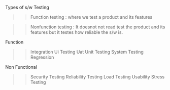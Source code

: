 Types of s/w Testing 
 >> Function testing : where we test a product and its features

>> Nonfunction testing : It doesnot not read test the product and its features but it testes how reliable the s/w is.

Function                          
>> Integration 
>> Ui Testing 
>> Uat 
>> Unit Testing
>> System Testing 
>> Regression

Non Functional 
>> Security Testing 
>> Reliability Testing
>>Load Testing
>> Usability 
>> Stress Testing 